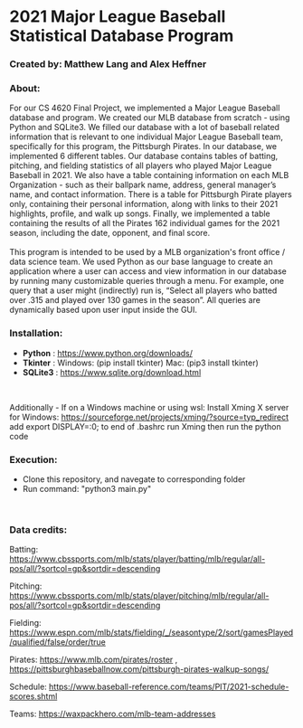 # **2021 Major League Baseball Statistical Database Program**
### **Created by: Matthew Lang and Alex Heffner**

### **About:**
For our CS 4620 Final Project, we implemented a Major League Baseball database and program. We created our MLB database from scratch - using Python and SQLite3. We filled our database with a lot of baseball related information that is relevant to one individual Major League Baseball team, specifically for this program, the Pittsburgh Pirates. In our database, we implemented 6 different tables. Our database contains tables of batting, pitching, and fielding statistics of all players who played Major League Baseball in 2021. We also have a table containing information on each MLB Organization - such as their ballpark name, address, general manager’s name, and contact information. There is a table for Pittsburgh Pirate players only, containing their personal information, along with links to their 2021 highlights, profile, and walk up songs. Finally, we implemented a table containing the results of all the Pirates 162 individual games for the 2021 season, including the date, opponent, and final score.  
<br />
This program is intended to be used by a MLB organization's front office / data science team. We used Python as our base language to create an application where a user can access and view information in our database by running many customizable queries through a menu. For example, one query that a user might (indirectly) run is, “Select all players who batted over .315 and played over 130 games in the season”. All queries are dynamically based upon user input inside the GUI. 
<br />

### **Installation:**
- **Python** : https://www.python.org/downloads/
- **Tkinter** : Windows: (pip install tkinter) Mac: (pip3 install tkinter)
- **SQLite3** : https://www.sqlite.org/download.html
<br />

Additionally - If on a Windows machine or using wsl:
    Install Xming X server for Windows: 
    https://sourceforge.net/projects/xming/?source=typ_redirect
    add export DISPLAY=:0; to end of .bashrc
    run Xming then run the python code

### **Execution:**
- Clone this repository, and navegate to corresponding folder
- Run command: "python3 main.py"
<br />

### **Data credits:**
Batting: https://www.cbssports.com/mlb/stats/player/batting/mlb/regular/all-pos/all/?sortcol=gp&sortdir=descending 

Pitching: https://www.cbssports.com/mlb/stats/player/pitching/mlb/regular/all-pos/all/?sortcol=gp&sortdir=descending 

Fielding: https://www.espn.com/mlb/stats/fielding/_/seasontype/2/sort/gamesPlayed/qualified/false/order/true 

Pirates: https://www.mlb.com/pirates/roster , https://pittsburghbaseballnow.com/pittsburgh-pirates-walkup-songs/ 

Schedule: https://www.baseball-reference.com/teams/PIT/2021-schedule-scores.shtml 

Teams: https://waxpackhero.com/mlb-team-addresses 
